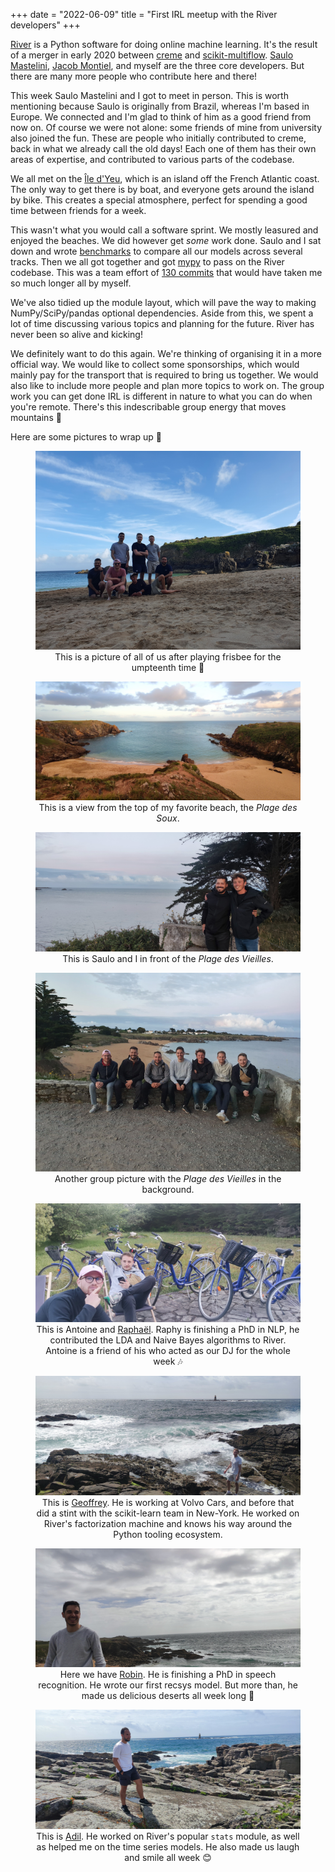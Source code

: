 +++
date = "2022-06-09"
title = "First IRL meetup with the River developers"
+++

[River](https://github.com/online-ml/river/) is a Python software for doing online machine learning. It's the result of a merger in early 2020 between [creme](https://github.com/online-ml/river) and [scikit-multiflow](https://github.com/scikit-multiflow/scikit-multiflow). [Saulo Mastelini](https://github.com/smastelini), [Jacob Montiel](https://github.com/jacobmontiel), and myself are the three core developers. But there are many more people who contribute here and there!

This week Saulo Mastelini and I got to meet in person. This is worth mentioning because Saulo is originally from Brazil, whereas I'm based in Europe. We connected and I'm glad to think of him as a good friend from now on. Of course we were not alone: some friends of mine from university also joined the fun. These are people who initially contributed to creme, back in what we already call the old days! Each one of them has their own areas of expertise, and contributed to various parts of the codebase.

We all met on the [Île d'Yeu](https://www.google.com/maps/place/%C3%8Ele+d'Yeu,+85350+%C3%8Ele+d'Yeu/data=!4m2!3m1!1s0x4804dc14901b1eff:0x98a64666e3ee1a2f?sa=X&ved=2ahUKEwiKvpLgj6D4AhUFNxoKHdBlBQwQ8gF6BQiEARAB), which is an island off the French Atlantic coast. The only way to get there is by boat, and everyone gets around the island by bike. This creates a special atmosphere, perfect for spending a good time between friends for a week.

This wasn't what you would call a software sprint. We mostly leasured and enjoyed the beaches. We did however get *some* work done. Saulo and I sat down and wrote [benchmarks](https://riverml.xyz/0.11.1/benchmarks/) to compare all our models across several tracks. Then we all got together and got [mypy](http://mypy-lang.org/) to pass on the River codebase. This was a team effort of [130 commits](https://github.com/online-ml/river/pull/954) that would have taken me so much longer all by myself.

We've also tidied up the module layout, which will pave the way to making NumPy/SciPy/pandas optional dependencies. Aside from this, we spent a lot of time discussing various topics and planning for the future. River has never been so alive and kicking!

We definitely want to do this again. We're thinking of organising it in a more official way. We would like to collect some sponsorships, which would mainly pay for the transport that is required to bring us together. We would also like to include more people and plan more topics to work on. The group work you can get done IRL is different in nature to what you can do when you're remote. There's this indescribable group energy that moves mountains 🚀

Here are some pictures to wrap up 💫

<div align="center">
<figure>
    <img src="/img/blog/first-river-meetup/group.jpg">
    <figcaption>This is a picture of all of us after playing frisbee for the umpteenth time 🥏</figcaption>
</figure>
</div>

<div align="center">
<figure>
    <img src="/img/blog/first-river-meetup/soux.jpg">
    <figcaption>This is a view from the top of my favorite beach, the <i>Plage des Soux</i>.</figcaption>
</figure>
</div>

<div align="center">
<figure>
    <img src="/img/blog/first-river-meetup/saulo_and_i.jpg">
    <figcaption>This is Saulo and I in front of the <i>Plage des Vieilles</i>.</figcaption>
</figure>
</div>

<div align="center">
<figure>
    <img src="/img/blog/first-river-meetup/group2.jpg">
    <figcaption>Another group picture with the <i>Plage des Vieilles</i> in the background.</figcaption>
</figure>
</div>

<div align="center">
<figure>
    <img src="/img/blog/first-river-meetup/raphy_and_antoine.jpg">
    <figcaption>This is Antoine and <a href="https://github.com/raphaelsty">Raphaël</a>. Raphy is finishing a PhD in NLP, he contributed the LDA and Naive Bayes algorithms to River. Antoine is a friend of his who acted as our DJ for the whole week 🎶</figcaption>
</figure>
</div>

<div align="center">
<figure>
    <img src="/img/blog/first-river-meetup/geoffrey.jpg">
    <figcaption>This is <a href="https://github.com/gbolmier">Geoffrey</a>. He is working at Volvo Cars, and before that did a stint with the scikit-learn team in New-York. He worked on River's factorization machine and knows his way around the Python tooling ecosystem.</figcaption>
</figure>
</div>

<div align="center">
<figure>
    <img src="/img/blog/first-river-meetup/robin.jpg">
    <figcaption>Here we have <a href="https://github.com/VaysseRobin">Robin</a>. He is finishing a PhD in speech recognition. He wrote our first recsys model. But more than, he made us delicious deserts all week long 🤤</figcaption>
</figure>
</div>

<div align="center">
<figure>
    <img src="/img/blog/first-river-meetup/adil.jpg">
    <figcaption>This is <a href="https://github.com/AdilZouitine">Adil</a>. He worked on River's popular <code>stats</code> module, as well as helped me on the time series models. He also made us laugh and smile all week 😊</figcaption>
</figure>
</div>
